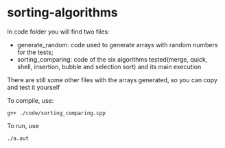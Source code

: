 # sorting-algorithms
In code folder you will find two files: 
- generate_random: code used to generate arrays with random numbers for the tests;
- sorting_comparing: code of the six algorithms tested(merge, quick, shell, insertion, bubble and selection sort) and its main execution

There are still some other files with the arrays generated, so you can copy and test it yourself

To compile, use:
```
g++ ./code/sorting_comparing.cpp
```
To run, use
```
./a.out
```
